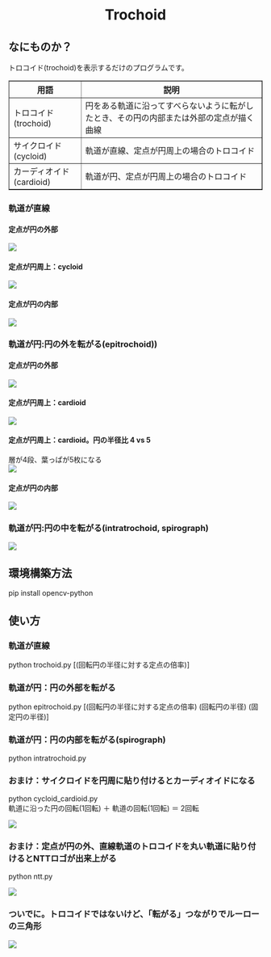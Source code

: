 <html lang="ja">
    <head>
        <meta charset="utf-8" />
    </head>
    <body>
        <h1><center>Trochoid</center></h1>
        <h2>なにものか？</h2>
        <p>
            トロコイド(trochoid)を表示するだけのプログラムです。<br>
            <table border="1">
                <tr><th>用語</th><th>説明</th></tr>
                <tr><td>トロコイド(trochoid)</td><td>円をある軌道に沿ってすべらないように転がしたとき、その円の内部または外部の定点が描く曲線</td></tr>
                <tr><td>サイクロイド(cycloid)</td><td>軌道が直線、定点が円周上の場合のトロコイド</td></tr>
                <tr><td>カーディオイド(cardioid)</td><td>軌道が円、定点が円周上の場合のトロコイド</td></tr>
            </table>
            <h3>軌道が直線</h3>
            <h4>定点が円の外部</h4>
            <img src="images/trochoid.gif"><br>
            <h4>定点が円周上：cycloid</h4>
            <img src="images/cycloid.gif"><br>
            <h4>定点が円の内部</h4>
            <img src="images/trochoid_05.gif"><br>
            <h3>軌道が円:円の外を転がる(epitrochoid))</h3>
            <h4>定点が円の外部</h4>
            <img src="images/epitrochoid_2.gif"><br>
            <h4>定点が円周上：cardioid</h4>
            <img src="images/cardioid.gif"><br>
            <h4>定点が円周上：cardioid。円の半径比 4 vs 5</h4>
            層が4段、葉っぱが5枚になる<br>
            <img src="images/cardioid_4_5.gif"><br>
            <h4>定点が円の内部</h4>
            <img src="images/epitrochoid_075.gif"><br>
            <h3>軌道が円:円の中を転がる(intratrochoid, spirograph)</h3>
            <img src="images/intratrochoid.gif"><br>
        </p>
        <h2>環境構築方法</h2>
        <p>
            pip install opencv-python<br>
        </p>
        <h2>使い方</h2>
        <h3>軌道が直線</h3>
        <p>
            python trochoid.py [(回転円の半径に対する定点の倍率)]<br>
        </p>
        <h3>軌道が円：円の外部を転がる</h3>
        <p>
            python epitrochoid.py [(回転円の半径に対する定点の倍率) (回転円の半径) (固定円の半径)]<br>
        </p>
        <h3>軌道が円：円の内部を転がる(spirograph)</h3>
        <p>
            python intratrochoid.py<br>
        </p>
        <h3>おまけ：サイクロイドを円周に貼り付けるとカーディオイドになる</h3>
        <p>
            python cycloid_cardioid.py<br>
            軌道に沿った円の回転(1回転) ＋ 軌道の回転(1回転) ＝ 2回転<br>
        </p>
            <img src="images/cycloid_cardioid.gif"><br>
        <h3>おまけ：定点が円の外、直線軌道のトロコイドを丸い軌道に貼り付けるとNTTロゴが出来上がる</h3>
        <p>
            python ntt.py<br>
        </p>
            <img src="images/ntt.gif"><br>
        <h3>ついでに。トロコイドではないけど、「転がる」つながりでルーローの三角形</h3>
        <img src="images/ReuleauxTriangle.gif"><br />
    </body>
</html>
